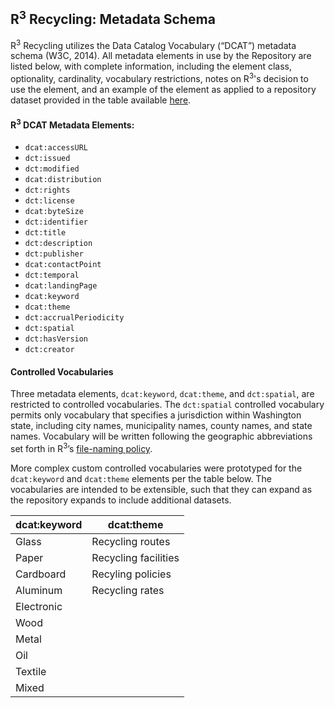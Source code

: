 ## R<sup>3</sup> Recycling: Metadata Schema

R<sup>3</sup> Recycling utilizes the Data Catalog Vocabulary (“DCAT”) metadata schema (W3C, 2014). All metadata elements in use by the Repository are listed below, with complete information, including the element class, optionality, cardinality, vocabulary restrictions, notes on R<sup>3</sup>'s decision to use the element, and an example of the element as applied to a repository dataset provided in the table available [here](metadataElementsTable.xlsx).

#### R<sup>3</sup> DCAT Metadata Elements:
- `dcat:accessURL` 
- `dct:issued `
- `dct:modified` 
- `dcat:distribution` 
- `dct:rights` 
- `dct:license` 
- `dcat:byteSize` 
- `dct:identifier` 
- `dct:title` 
- `dct:description` 
- `dct:publisher` 
- `dcat:contactPoint` 
- `dct:temporal` 
- `dcat:landingPage` 
- `dcat:keyword` 
- `dcat:theme` 
- `dct:accrualPeriodicity` 
- `dct:spatial` 
- `dct:hasVersion` 
- `dct:creator` 

#### Controlled Vocabularies
 
Three metadata elements, `dcat:keyword`, `dcat:theme`, and `dct:spatial`, are restricted to controlled vocabularies. The `dct:spatial` controlled vocabulary permits only vocabulary that specifies a jurisdiction within Washington state, including city names, municipality names, county names, and state names. Vocabulary will be written following the geographic abbreviations set forth in R<sup>3</sup>’s [file-naming policy](../transformation/).

More complex custom controlled vocabularies were prototyped for the `dcat:keyword` and `dcat:theme` elements per the table below. The vocabularies are intended to be extensible, such that they can expand as the repository expands to include additional datasets.

| dcat:keyword | dcat:theme |
| --- | --- |
| Glass | Recycling routes |
| Paper | Recycling facilities |
| Cardboard | Recyling policies |
| Aluminum | Recycling rates |
| Electronic |   |
| Wood |   |
| Metal |   |
| Oil |   |
| Textile |   |
| Mixed |   |
